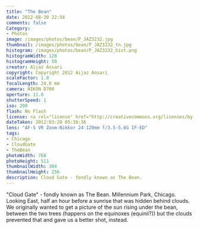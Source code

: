 ```yaml
---
title: "The Bean"
date: 2012-08-30 22:54
comments: false
Category:
- Photos
image: /images/photos/bean/P_JAZ3232.jpg
thumbnail: /images/photos/bean/P_JAZ3232_tn.jpg
histogram: /images/photos/bean/P_JAZ3232_hist.png
histogramWidth: 128
histogramHeight: 50
creator: Aijaz Ansari
copyright: Copyright 2012 Aijaz Ansari
scaleFactor: 1.0
focalLength: 24.0 mm
camera: NIKON D700
aperture: 11.0
shutterSpeed: 1
iso: 200
flash: No Flash
license: <a rel="license" href="http://creativecommons.org/licenses/by-nc-nd/3.0/deed.en_US"><img alt="Creative Commons License" style="border-width:0" src="http://i.creativecommons.org/l/by-nc-nd/3.0/80x15.png" /></a>
dateTaken: 2012:03:20 05:38:36
lens: "AF-S VR Zoom-Nikkor 24-120mm f/3.5-5.6G IF-ED"
tags:
- Chicago
- CloudGate
- TheBean
photoWidth: 768
photoHeight: 511
thumbnailWidth: 384
thumbnailHeight: 256
description: Cloud Gate - fondly known as The Bean.
---
```


"Cloud Gate" - fondly known as The Bean. Millennium Park, Chicago. Looking
East, half an hour before a sunrise that was hidden behind
clouds.<!-- more --> We originally wanted to get a picture of the sun
rising under the bean, between the two trees (happens on the equinoxes
(equinii?)) but the clouds prevented that and gave us a better shot,
instead. 

